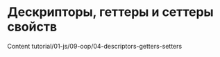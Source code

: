 # Дескрипторы, геттеры и сеттеры свойств

Content tutorial/01-js/09-oop/04-descriptors-getters-setters